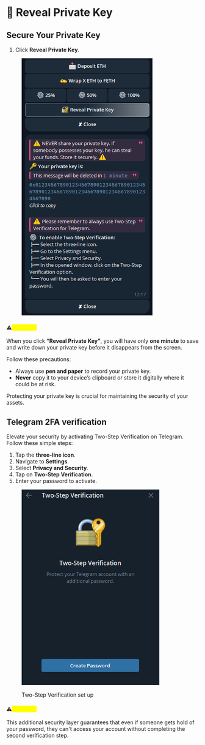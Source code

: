# 🔐 Reveal Private Key

## Secure Your Private Key

1. Click **Reveal Private Key**.

<figure><img src="../.gitbook/assets/image (6).png" alt=""><figcaption></figcaption></figure>

#### ⚠️<mark style="color:yellow;">`Important`</mark>

When you click **“Reveal Private Key”**, you will have only **one minute** to save and write down your private key before it disappears from the screen.

Follow these precautions:

* Always use **pen and paper** to record your private key.
* **Never** copy it to your device’s clipboard or store it digitally where it could be at risk.

Protecting your private key is crucial for maintaining the security of your assets.



## Telegram 2FA verification

Elevate your security by activating Two-Step Verification on Telegram. Follow these simple steps:

1. Tap the **three-line icon**.
2. Navigate to **Settings**.
3. Select **Privacy and Security**.
4. Tap on **Two-Step Verification**.
5. Enter your password to activate.

<figure><img src="../.gitbook/assets/image (7).png" alt=""><figcaption><p>Two-Step Verification set up</p></figcaption></figure>

#### ⚠️<mark style="color:yellow;">`Important`</mark>

This additional security layer guarantees that even if someone gets hold of your password, they can't access your account without completing the second verification step.



